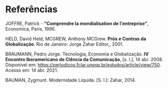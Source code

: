 # Referências
JOFFRE, Patrick - <b>"Comprendre la mondialisation de l'entreprise"</b>, Economica, Paris, 1996.

HELD, David Held; MCGREW, Anthony MCGrew. <b>Prós e Contras da Globalização</b>. Rio de Janeiro: Jorge Zahar Editor,, 2001.

BRAUMANN, Pedro Jorge. Tecnologia, Economia e Globalização.<b> IV Encontro Iberamericano de Ciência da Comunicação</b>, [s. l.], 14 abr. 2008. Disponível em: https://periodicos.fclar.unesp.br/estudos/article/view/750. Acesso em: 14 abr. 2021.

BAUMAN, Zygmunt. Modernidade Líquida. [S. l.]: Zahar, 2014.
